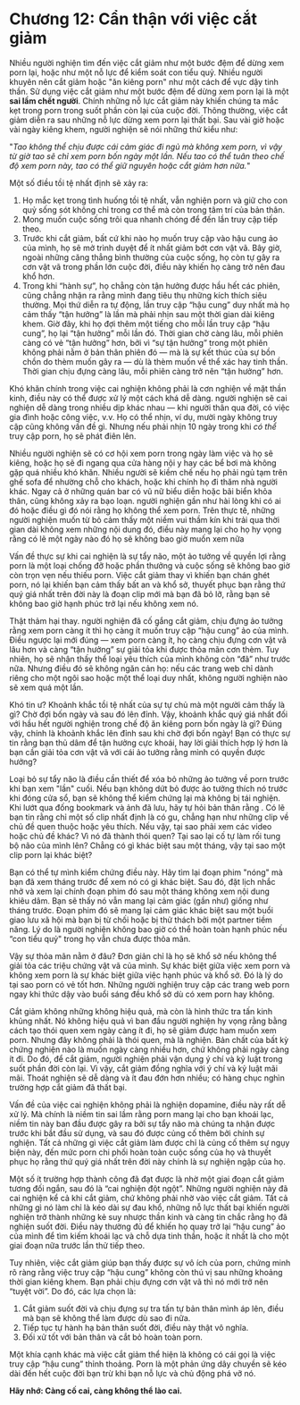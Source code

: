 # Chương 12: Cẩn thận với việc cắt giảm

Nhiều người nghiện tìm đến việc cắt giảm như một bước đệm để dừng xem porn lại, hoặc như một nỗ lực để kiểm soát con tiểu quỷ. Nhiều người khuyên nên cắt giảm hoặc "ăn kiêng porn" như một cách để vực dậy tinh thần. Sử dụng việc cắt giảm như một bước đệm để dừng xem porn lại là một **sai lầm chết người**. Chính những nỗ lực cắt giảm này khiến chúng ta mắc kẹt trong porn trong suốt phần còn lại của cuộc đời. Thông thường, việc cắt giảm diễn ra sau những nỗ lực dừng xem porn lại thất bại. Sau vài giờ hoặc vài ngày kiêng khem, người nghiện sẽ nói những thứ kiểu như:

"*Tao không thể chịu được cái cảm giác đi ngủ mà không xem porn, vì vậy từ giờ tao sẽ chỉ xem porn bốn ngày một lần. Nếu tao có thể tuân theo chế độ xem porn này, tao có thể giữ nguyên hoặc cắt giảm hơn nữa.*"

Một số điều tồi tệ nhất định sẽ xảy ra:

1.  Họ mắc kẹt trong tình huống tồi tệ nhất, vẫn nghiện porn và giữ cho con quỷ sống sót không chỉ trong cơ thể mà còn trong tâm trí của bản thân.
2.  Mong muốn cuộc sống trôi qua nhanh chóng để đến lần truy cập tiếp theo.
3.  Trước khi cắt giảm, bất cứ khi nào họ muốn truy cập vào hậu cung ảo của mình, họ sẽ mở trình duyệt để ít nhất giảm bớt cơn vật vã. Bây giờ, ngoài những căng thẳng bình thường của cuộc sống, họ còn tự gây ra cơn vật vã trong phần lớn cuộc đời, điều này khiến họ càng trở nên đau khổ hơn.
4. Trong khi “hành sự”, họ chẳng còn tận hưởng được hầu hết các phiên, cũng chẳng nhận ra rằng mình đang tiêu thụ những kích thích siêu thường. Mọi thứ diễn ra tự động, lần truy cập “hậu cung” duy nhất mà họ cảm thấy “tận hưởng” là lần mà phải nhịn sau một thời gian dài kiêng khem. Giờ đây, khi họ đợi thêm một tiếng cho mỗi lần truy cập “hậu cung”, họ lại “tận hưởng” mỗi lần đó. Thời gian chờ càng lâu, mỗi phiên càng có vẻ “tận hưởng” hơn, bởi vì “sự tận hưởng” trong một phiên không phải nằm ở bản thân phiên đó — mà là sự kết thúc của sự bồn chồn do thèm muốn gây ra — dù là thèm muốn về thể xác hay tinh thần. Thời gian chịu đựng càng lâu, mỗi phiên càng trở nên “tận hưởng” hơn.

Khó khăn chính trong việc cai nghiện không phải là cơn nghiện về mặt thần kinh, điều này có thể được xử lý một cách khá dễ dàng. người nghiện sẽ cai nghiện dễ dàng trong nhiều dịp khác nhau — khi người thân qua đời, có việc gia đình hoặc công việc, v.v. Họ có thể nhịn, ví dụ, mười ngày không truy cập cũng không vấn đề gì. Nhưng nếu phải nhịn 10 ngày trong khi *có thể* truy cập porn, họ sẽ phát điên lên.

Nhiều người nghiện sẽ có cơ hội xem porn trong ngày làm việc và họ sẽ kiêng, hoặc họ sẽ đi ngang qua cửa hàng nội y hay các bể bơi mà không gặp quá nhiều khó khăn. Nhiều người sẽ kiềm chế nếu họ phải ngủ tạm trên ghế sofa để nhường chỗ cho khách, hoặc khi chính họ đi thăm nhà người khác. Ngay cả ở những quán bar có vũ nữ biểu diễn hoặc bãi biển khỏa thân, cũng không xảy ra bạo loạn. người nghiện gần như hài lòng khi có ai đó hoặc điều gì đó nói rằng họ không thể xem porn. Trên thực tế, những người nghiện muốn từ bỏ cảm thấy một niềm vui thầm kín khi trải qua thời gian dài không xem những nội dung đó, điều này mang lại cho họ hy vọng rằng có lẽ một ngày nào đó họ sẽ không bao giờ muốn xem nữa

Vấn đề thực sự khi cai nghiện là sự tẩy não, một ảo tưởng về quyền lợi rằng porn là một loại chống đỡ hoặc phần thưởng và cuộc sống sẽ không bao giờ còn trọn vẹn nếu thiếu porn. Việc cắt giảm thay vì khiến bạn chán ghét porn, nó lại khiến bạn cảm thấy bất an và khổ sở, thuyết phục bạn rằng thứ quý giá nhất trên đời này là đoạn clip mới mà bạn đã bỏ lỡ, rằng bạn sẽ không bao giờ hạnh phúc trở lại nếu không xem nó.

Thật thảm hại thay. người nghiện đã cố gắng cắt giảm, chịu đựng ảo tưởng rằng xem porn càng ít thì họ càng ít muốn truy cập “hậu cung” ảo của mình. Điều ngược lại mới đúng — xem porn càng ít, họ càng chịu đựng cơn vật vã lâu hơn và càng “tận hưởng” sự giải tỏa khi được thỏa mãn cơn thèm. Tuy nhiên, họ sẽ nhận thấy thể loại yêu thích của mình không còn “đã” như trước nữa. Nhưng điều đó sẽ không ngăn cản họ: nếu các trang web chỉ dành riêng cho một ngôi sao hoặc một thể loại duy nhất, không người nghiện nào sẽ xem quá một lần.

Khó tin ư? Khoảnh khắc tồi tệ nhất của sự tự chủ mà một người cảm thấy là gì? Chờ đợi bốn ngày và sau đó lên đỉnh. Vậy, khoảnh khắc quý giá nhất đối với hầu hết người nghiện trong chế độ ăn kiêng porn bốn ngày là gì? Đúng vậy, chính là khoảnh khắc lên đỉnh sau khi chờ đợi bốn ngày! Bạn có thực sự tin rằng bạn thủ dâm để tận hưởng cực khoái, hay lời giải thích hợp lý hơn là bạn cần giải tỏa cơn vật vã với cái ảo tưởng rằng mình có quyền được hưởng?

Loại bỏ sự tẩy não là điều cần thiết để xóa bỏ những ảo tưởng về porn trước khi bạn xem "lần" cuối. Nếu bạn không dứt bỏ được ảo tưởng thích nó trước khi đóng cửa sổ, bạn sẽ không thể kiểm chứng lại mà không bị tái nghiện. Khi lướt qua đống bookmark và ảnh đã lưu, hãy tự hỏi bản thân rằng . Có lẽ bạn tin rằng chỉ một số clip nhất định là có gu, chẳng hạn như những clip về chủ đề quen thuộc hoặc yêu thích. Nếu vậy, tại sao phải xem các video hoặc chủ đề khác? Vì nó đã thành thói quen? Tại sao lại cố tự làm rối tung bộ não của mình lên? Chẳng có gì khác biệt sau một tháng, vậy tại sao một clip porn lại khác biệt?

Bạn có thể tự mình kiểm chứng điều này. Hãy tìm lại đoạn phim "nóng" mà bạn đã xem tháng trước để xem nó có gì khác biệt. Sau đó, đặt lịch nhắc nhở và xem lại chính đoạn phim đó sau một tháng không xem nội dung khiêu dâm. Bạn sẽ thấy nó vẫn mang lại cảm giác (gần như) giống như tháng trước. Đoạn phim đó sẽ mang lại cảm giác khác biệt sau một buổi giao lưu xã hội mà bạn bị từ chối hoặc bị thử thách bởi một partner tiềm năng. Lý do là người nghiện không bao giờ có thể hoàn toàn hạnh phúc nếu “con tiểu quỷ" trong họ vẫn chưa được thỏa mãn.

Vậy sự thỏa mãn nằm ở đâu? Đơn giản chỉ là họ sẽ khổ sở nếu không thể giải tỏa các triệu chứng vật vã của mình. Sự khác biệt giữa việc xem porn và không xem porn là sự khác biệt giữa việc hạnh phúc và khổ sở. Đó là lý do tại sao porn có vẻ tốt hơn. Những người nghiện truy cập các trang web porn ngay khi thức dậy vào buổi sáng đều khổ sở dù có xem porn hay không.

Cắt giảm không những không hiệu quả, mà còn là hình thức tra tấn kinh khủng nhất. Nó không hiệu quả vì ban đầu người nghiện hy vọng rằng bằng cách tạo thói quen xem ngày càng ít đi, họ sẽ giảm được ham muốn xem porn. Nhưng đây không phải là thói quen, mà là nghiện. Bản chất của bất kỳ chứng nghiện nào là muốn ngày càng nhiều hơn, chứ không phải ngày càng ít đi. Do đó, để cắt giảm, người nghiện phải vận dụng ý chí và kỷ luật trong suốt phần đời còn lại. Vì vậy, cắt giảm đồng nghĩa với ý chí và kỷ luật mãi mãi. Thoát nghiện sẽ dễ dàng và ít đau đớn hơn nhiều; có hàng chục nghìn trường hợp cắt giảm đã thất bại.

Vấn đề của việc cai nghiện không phải là nghiện dopamine, điều này rất dễ xử lý. Mà chính là niềm tin sai lầm rằng porn mang lại cho bạn khoái lạc, niềm tin này ban đầu được gây ra bởi sự tẩy não mà chúng ta nhận được trước khi bắt đầu sử dụng, và sau đó được củng cố thêm bởi chính sự nghiện. Tất cả những gì việc cắt giảm làm được chỉ là củng cố thêm sự ngụy biện này, đến mức porn chi phối hoàn toàn cuộc sống của họ và thuyết phục họ rằng thứ quý giá nhất trên đời này chính là sự nghiện ngập của họ.

Một số ít trường hợp thành công đã đạt được là nhờ một giai đoạn cắt giảm tương đối ngắn, sau đó là “cai nghiện đột ngột”. Những người nghiện này đã cai nghiện kể cả khi cắt giảm, chứ không phải nhờ vào việc cắt giảm. Tất cả những gì nó làm chỉ là kéo dài sự đau khổ, những nỗ lực thất bại khiến người nghiện trở thành những kẻ suy nhược thần kinh và càng tin chắc rằng họ đã nghiện suốt đời. Điều này thường đủ để khiến họ quay trở lại “hậu cung” ảo của mình để tìm kiếm khoái lạc và chỗ dựa tinh thần, hoặc ít nhất là cho một giai đoạn nữa trước lần thử tiếp theo.

Tuy nhiên, việc cắt giảm giúp bạn thấy được sự vô ích của porn, chứng minh rõ ràng rằng việc truy cập “hậu cung” không còn thú vị sau những khoảng thời gian kiêng khem. Bạn phải chịu đựng cơn vật vã thì nó mới trở nên “tuyệt vời”. Do đó, các lựa chọn là:

1. Cắt giảm suốt đời và chịu đựng sự tra tấn tự bản thân mình áp lên, điều mà bạn sẽ không thể làm được dù sao đi nữa.
2. Tiếp tục tự hành hạ bản thân suốt đời, điều này thật vô nghĩa.
3. Đối xử tốt với bản thân và cắt bỏ hoàn toàn porn.

Một khía cạnh khác mà việc cắt giảm thể hiện là không có cái gọi là việc truy cập “hậu cung” thỉnh thoảng. Porn là một phản ứng dây chuyền sẽ kéo dài đến hết cuộc đời bạn trừ khi bạn nỗ lực và chủ động phá vỡ nó.

**Hãy nhớ: Càng cố cai, càng không thể lào cai.**
